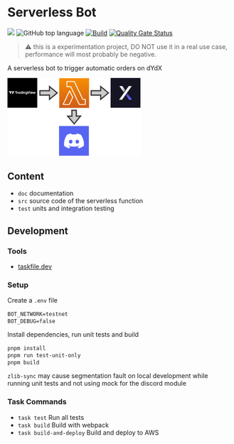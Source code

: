 # Serverless Bot

<img src="https://img.shields.io/badge/Lambda-AWS-%23ff9900?style=flat&logo=awslambda"> ![GitHub top language](https://img.shields.io/github/languages/top/icyfry/serverless-bot) [![Build](https://github.com/icyfry/serverless-bot/actions/workflows/build.yml/badge.svg?branch=main)](https://github.com/icyfry/serverless-bot/actions/workflows/build.yml) [![Quality Gate Status](https://sonarcloud.io/api/project_badges/measure?project=icyfry_serverless-bot&metric=alert_status)](https://sonarcloud.io/summary/new_code?id=icyfry_serverless-bot)

> ⚠️ this is a experimentation project, DO NOT use it in a real use case, performance will most probably be negative.

A serverless bot to trigger automatic orders on dYdX

<img src="./doc/serverless-bot.drawio.png" width="300">

## Content

* `doc` documentation
* `src` source code of the serverless function
* `test` units and integration testing

## Development

### Tools
* [taskfile.dev](https://taskfile.dev/)

### Setup

Create a `.env` file
```
BOT_NETWORK=testnet
BOT_DEBUG=false
```

Install dependencies, run unit tests and build
```
pnpm install
pnpm run test-unit-only
pnpm build
```

`zlib-sync` may cause segmentation fault on local development while running unit tests and not using mock for the discord module

### Task Commands
* `task test` Run all tests
* `task build` Build with webpack
* `task build-and-deploy` Build and deploy to AWS
